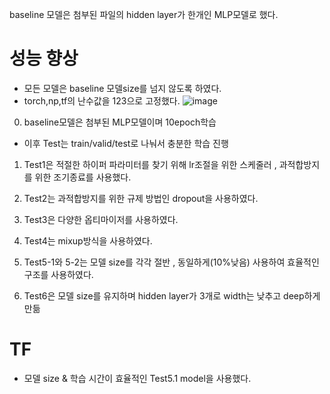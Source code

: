 
baseline 모델은 첨부된 파일의 hidden layer가 한개인 MLP모델로 했다.

# 성능 향상
- 모든 모델은 baseline 모델size를 넘지 않도록 하였다.
- torch,np,tf의 난수값을 123으로 고정했다.
![image](https://github.com/mindang/KDT-AI-Assinment/assets/91838563/2dcadc49-438f-46ee-aafc-c3f38f1ddb90)
0. baseline모델은 첨부된 MLP모델이며 10epoch학습
- 이후 Test는 train/valid/test로 나눠서 충분한 학습 진행

1. Test1은 적절한 하이퍼 파라미터를 찾기 위해 lr조절을 위한 스케줄러 , 과적합방지를 위한 조기종료를 사용했다.

2. Test2는 과적합방지를 위한 규제 방법인 dropout을 사용하였다.

3. Test3은 다양한 옵티마이저를 사용하였다.

4. Test4는 mixup방식을 사용하였다.

5. Test5-1와 5-2는 모델 size를 각각 절반 , 동일하게(10%낮음) 사용하여 효율적인 구조를 사용하였다.

6. Test6은 모델 size를 유지하며 hidden layer가 3개로 width는 낮추고 deep하게 만듦



# TF
- 모델 size & 학습 시간이 효율적인 Test5.1 model을 사용했다.
